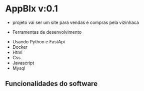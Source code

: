 # AppBlx v:0.1
  - projeto vai ser um site para vendas e compras pela vizinhaca
  * Ferramentas de  desenvolvimento
  - Usando Python e FastApi
  - Docker
  - Html
  - Css
  - Javascript
  - Mysql
## Funcionalidades do software
